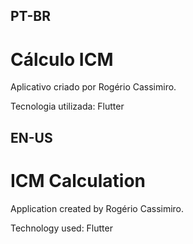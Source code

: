 ## PT-BR
# Cálculo ICM

Aplicativo criado por Rogério Cassimiro.

Tecnologia utilizada: Flutter


## EN-US
# ICM Calculation

Application created by Rogério Cassimiro.

Technology used: Flutter